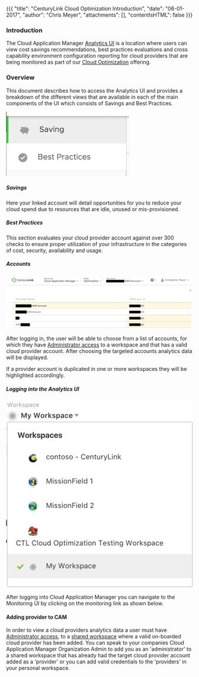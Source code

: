 {{{
  "title": "CenturyLink Cloud Optimization Introduction",
  "date": "06-01-2017",
  "author": "Chris Meyer",
  "attachments": [],
  "contentIsHTML": false
}}}

### Introduction
The Cloud Application Manager [Analytics UI](https://analytics.cam.ctl.io) is a location where users can view cost savings recommendations, best practices evaluations and cross capability environment configuration reporting for cloud providers that are being monitored as part of our [Cloud Optimization](https://www.ctl.io/cloud-application-manager/cloud-optimization) offering.   


### Overview
This document describes how to access the Analytics UI and provides a breakdown of the different views that are available in each of the main components of the UI which consists of Savings and Best Practices.


![AnalyticsLeftNavScreenShot](../../images/AnalyticsLeftNavScreenShot170601.png)


##### Savings
Here your linked account will detail opportunities for you to reduce your cloud spend due to resources that are idle, unused or mis-provisioned.  

##### Best Practices
This section evaluates your cloud provider account against over 300 checks to ensure proper utilization of your infrastructure in the categories of cost, security, availability and usage.   


##### Accounts
![AnalyticsWorkspaceScreenShot](../../images/AnalyticsWorkspaceScreenShot170601.png)

After logging in, the user will be able to choose from a list of accounts, for which they have [Administrator access](https://www.ctl.io/knowledge-base/cloud-application-manager/core-concepts/workspaces-and-collaboration/#workspaces) to a workspace and that has a valid cloud provider account. After choosing the targeted accounts analytics data will be displayed.

If a provider account is duplicated in one or more workspaces they will be highlighted accordingly.

##### Logging into the Analytics UI

![GlobalNavScreenShot](../../images/GlobalNavScreenShot170601-1.png)

After logging into Cloud Application Manager you can navigate to the Monitoring UI by clicking on the monitoring link as shown below.  


#### Adding provider to CAM
In order to view a cloud providers analytics data a user must have [Administrator access](https://www.ctl.io/knowledge-base/cloud-application-manager/core-concepts/workspaces-and-collaboration/#workspaces), to a [shared workspace](https://www.ctl.io/knowledge-base/cloud-application-manager/core-concepts/workspaces-and-collaboration/#sharing-boxes-instances-and-providers) where a valid on-boarded cloud provider has been added. You can speak to your companies Cloud Application Manager Organization Admin to add you as an 'administrator' to a shared workspace that has already had the target cloud provider account added as a 'provider' or you can add valid credentials to the 'providers' in your personal workspace.  
